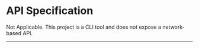 # API Specification

Not Applicable. This project is a CLI tool and does not expose a network-based API.

---
